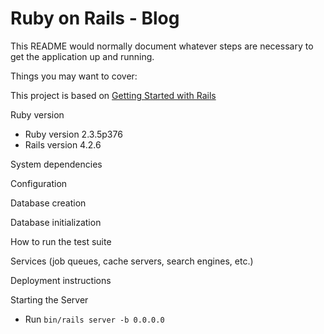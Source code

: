 # Ruby on Rails - Blog

This README would normally document whatever steps are necessary to get the
application up and running.

Things you may want to cover:

This project is based on [Getting Started with Rails](https://guides.rubyonrails.org/v4.2/getting_started.html)

Ruby version

- Ruby version 2.3.5p376
- Rails version 4.2.6

System dependencies

Configuration

Database creation

Database initialization

How to run the test suite

Services (job queues, cache servers, search engines, etc.)

Deployment instructions

Starting the Server

- Run `bin/rails server -b 0.0.0.0`
